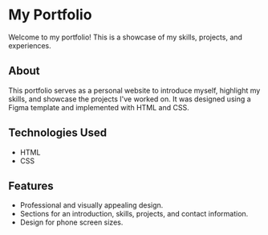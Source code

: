 # My Portfolio

Welcome to my portfolio! This is a showcase of my skills, projects, and experiences.


## About
This portfolio serves as a personal website to introduce myself, highlight my skills, and showcase the projects I've worked on. It was designed using a Figma template and implemented with HTML and CSS.

## Technologies Used
- HTML
- CSS

## Features
- Professional and visually appealing design.
- Sections for an introduction, skills, projects, and contact information.
- Design for phone screen sizes.
